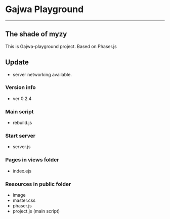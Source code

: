 # Gajwa Playground
<hr>

## The shade of myzy

This is Gajwa-playground project.
Based on Phaser.js

## Update
- server networking available.

### Version info
- ver 0.2.4

### Main script
- rebuild.js

### Start server
- server.js

### Pages in views folder
- index.ejs

### Resources in public folder
- image
- master.css
- phaser.js
- project.js (main script)